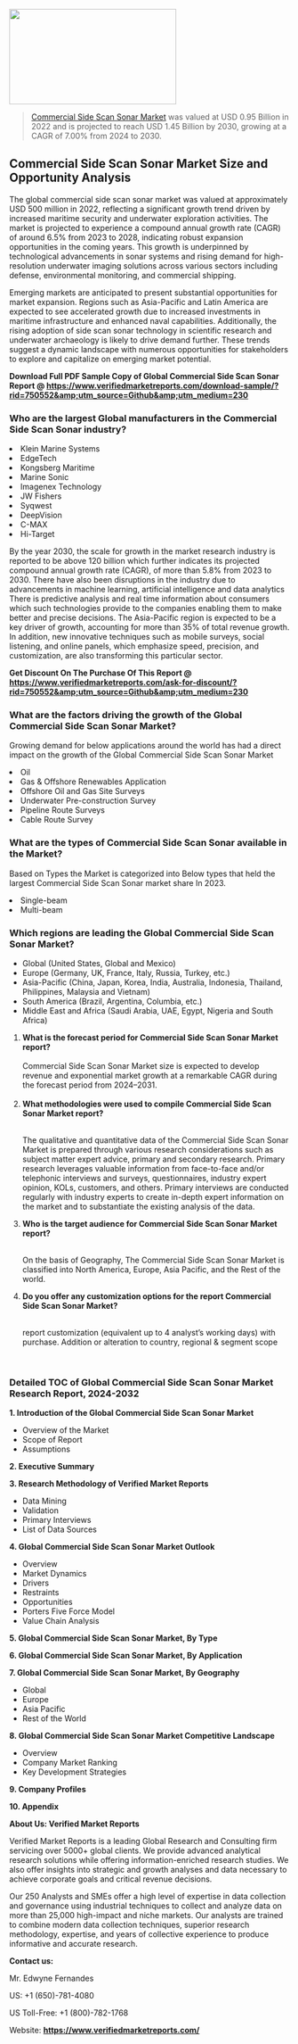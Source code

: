 <img src="https://ffe5etoiles.com/wp-content/uploads/2024/12/MST1-300x171.png" alt="" width="300" height="171" class="alignnone size-medium wp-image-20088" /><blockquote><p><p><a href="https://www.verifiedmarketreports.com/download-sample/?rid=750552&utm_source=Github&utm_medium=230" target="_blank">Commercial Side Scan Sonar Market</a> was valued at USD 0.95 Billion in 2022 and is projected to reach USD 1.45 Billion by 2030, growing at a CAGR of 7.00% from 2024 to 2030.</p></blockquote><p><h2>Commercial Side Scan Sonar Market Size and Opportunity Analysis</h2><p>The global commercial side scan sonar market was valued at approximately USD 500 million in 2022, reflecting a significant growth trend driven by increased maritime security and underwater exploration activities. The market is projected to experience a compound annual growth rate (CAGR) of around 6.5% from 2023 to 2028, indicating robust expansion opportunities in the coming years. This growth is underpinned by technological advancements in sonar systems and rising demand for high-resolution underwater imaging solutions across various sectors including defense, environmental monitoring, and commercial shipping.</p><p>Emerging markets are anticipated to present substantial opportunities for market expansion. Regions such as Asia-Pacific and Latin America are expected to see accelerated growth due to increased investments in maritime infrastructure and enhanced naval capabilities. Additionally, the rising adoption of side scan sonar technology in scientific research and underwater archaeology is likely to drive demand further. These trends suggest a dynamic landscape with numerous opportunities for stakeholders to explore and capitalize on emerging market potential.</p></p><p class=""><strong>Download Full PDF Sample Copy of Global Commercial Side Scan Sonar Report @ <a href="https://www.verifiedmarketreports.com/download-sample/?rid=750552&amp;utm_source=Github&amp;utm_medium=230" target="_blank">https://www.verifiedmarketreports.com/download-sample/?rid=750552&amp;utm_source=Github&amp;utm_medium=230</a></strong></p><h3 id="" class="">Who are the largest Global manufacturers in the Commercial Side Scan Sonar industry?</h3><p><li>Klein Marine Systems</li><li> EdgeTech</li><li> Kongsberg Maritime</li><li> Marine Sonic</li><li> Imagenex Technology</li><li> JW Fishers</li><li> Syqwest</li><li> DeepVision</li><li> C-MAX</li><li> Hi-Target</li></p><div class=""><div class="" dir="" data-message-author-role="" data-message-id="" data-message-model-slug=""><div class=""><div class=""><div class=""><div class="" dir="" data-message-author-role="" data-message-id="" data-message-model-slug=""><div class=""><div class=""><p>By the year 2030, the scale for growth in the market research industry is reported to be above 120 billion which further indicates its projected compound annual growth rate (CAGR), of more than 5.8% from 2023 to 2030. There have also been disruptions in the industry due to advancements in machine learning, artificial intelligence and data analytics There is predictive analysis and real time information about consumers which such technologies provide to the companies enabling them to make better and precise decisions. The Asia-Pacific region is expected to be a key driver of growth, accounting for more than 35% of total revenue growth. In addition, new innovative techniques such as mobile surveys, social listening, and online panels, which emphasize speed, precision, and customization, are also transforming this particular sector.</p><p><strong>Get Discount On The Purchase Of This Report @&nbsp; <a href="https://www.verifiedmarketreports.com/ask-for-discount/?rid=750552&amp;utm_source=Github&amp;utm_medium=230" target="_blank">https://www.verifiedmarketreports.com/ask-for-discount/?rid=750552&amp;utm_source=Github&amp;utm_medium=230</a></strong></p></div></div></div></div></div></div></div></div><h3 id="" class="">What are the factors driving the growth of the Global Commercial Side Scan Sonar Market?</h3><p id="" class="">Growing demand for below applications around the world has had a direct impact on the growth of the Global Commercial Side Scan Sonar Market</p><p id="" class=""><li>Oil</li><li> Gas & Offshore Renewables Application</li><li> Offshore Oil and Gas Site Surveys</li><li> Underwater Pre-construction Survey</li><li> Pipeline Route Surveys</li><li> Cable Route Survey</li></p><h3 id="" class="">What are the types of Commercial Side Scan Sonar available in the Market?</h3><p id="" class="">Based on Types the Market is categorized into Below types that held the largest Commercial Side Scan Sonar market share In 2023.</p><p id="" class=""><li>Single-beam</li><li> Multi-beam</li></p><h3 id="" class="">Which regions are leading the Global Commercial Side Scan Sonar Market?</h3><ul><li>Global (United States, Global and Mexico)</li><li>Europe (Germany, UK, France, Italy, Russia, Turkey, etc.)</li><li>Asia-Pacific (China, Japan, Korea, India, Australia, Indonesia, Thailand, Philippines, Malaysia and Vietnam)</li><li>South America (Brazil, Argentina, Columbia, etc.)</li><li>Middle East and Africa (Saudi Arabia, UAE, Egypt, Nigeria and South Africa)</li></ul><p><ol><li><strong>What is the forecast period for Commercial Side Scan Sonar Market report?<br /></strong><br /><span data-sheets-root="1" data-sheets-value="{&quot;1&quot;:2,&quot;2&quot;:&quot;XXXX size is expected to develop revenue and exponential market growth at a remarkable CAGR during the forecast period from 2024&ndash;2030.&quot;}" data-sheets-userformat="{&quot;2&quot;:12674,&quot;4&quot;:{&quot;1&quot;:2,&quot;2&quot;:16776960},&quot;10&quot;:2,&quot;11&quot;:0,&quot;15&quot;:&quot;Arial&quot;,&quot;16&quot;:12}">Commercial Side Scan Sonar Market size is expected to develop revenue and exponential market growth at a remarkable CAGR during the forecast period from 2024&ndash;2031.</span><br /><br /></li><li><strong>What methodologies were used to compile Commercial Side Scan Sonar Market report?<br /><br /></strong><p>The qualitative and quantitative data of the&nbsp;Commercial Side Scan Sonar Market is prepared through various research considerations such as subject matter expert advice, primary and secondary research. Primary research leverages valuable information from face-to-face and/or telephonic interviews and surveys, questionnaires, industry expert opinion, KOLs, customers, and others. Primary interviews are conducted regularly with industry experts to create in-depth expert information on the market and to substantiate the existing analysis of the data.&nbsp;</p></li><li><strong>Who is the target audience for Commercial Side Scan Sonar Market report?<br /><br /></strong><p>On the basis of Geography, The&nbsp;Commercial Side Scan Sonar Market is classified into North America, Europe, Asia Pacific, and the Rest of the world.</p></li><li><strong>Do you offer any customization options for the report Commercial Side Scan Sonar Market?<br /><br /></strong><p>report customization (equivalent up to 4 analyst&rsquo;s working days) with purchase. Addition or alteration to country, regional &amp; segment scope</p><p>&nbsp;</p></li></ol></p><h3 id="" class="">Detailed TOC of Global Commercial Side Scan Sonar Market Research Report, 2024-2032</h3><p id="" class=""><strong>1. Introduction of the Global Commercial Side Scan Sonar Market</strong></p><ul><li>Overview of the Market</li><li>Scope of Report</li><li>Assumptions</li></ul><p id="" class=""><strong>2. Executive Summary</strong></p><p id="" class=""><strong>3. Research Methodology of&nbsp;Verified Market Reports</strong></p><ul><li>Data Mining</li><li>Validation</li><li>Primary Interviews</li><li>List of Data Sources</li></ul><p id="" class=""><strong>4. Global Commercial Side Scan Sonar Market Outlook</strong></p><ul><li>Overview</li><li>Market Dynamics</li><li>Drivers</li><li>Restraints</li><li>Opportunities</li><li>Porters Five Force Model</li><li>Value Chain Analysis</li></ul><p id="" class=""><strong>5. Global Commercial Side Scan Sonar Market, By&nbsp;Type</strong></p><p id="" class=""><strong>6. Global Commercial Side Scan Sonar Market, By Application</strong></p><p id="" class=""><strong>7. Global Commercial Side Scan Sonar Market, By Geography</strong></p><ul><li>Global</li><li>Europe</li><li>Asia Pacific</li><li>Rest of the World</li></ul><p id="" class=""><strong>8. Global Commercial Side Scan Sonar Market Competitive Landscape</strong></p><ul><li>Overview</li><li>Company Market Ranking</li><li>Key Development Strategies</li></ul><p id="" class=""><strong>9. Company Profiles</strong></p><p id="" class=""><strong>10. Appendix</strong></p><p id="" class=""><strong>About Us: Verified Market Reports</strong></p><p id="" class="">Verified Market Reports is a leading Global Research and Consulting firm servicing over 5000+ global clients. We provide advanced analytical research solutions while offering information-enriched research studies. We also offer insights into strategic and growth analyses and data necessary to achieve corporate goals and critical revenue decisions.</p><p id="" class="">Our 250 Analysts and SMEs offer a high level of expertise in data collection and governance using industrial techniques to collect and analyze data on more than 25,000 high-impact and niche markets. Our analysts are trained to combine modern data collection techniques, superior research methodology, expertise, and years of collective experience to produce informative and accurate research.</p><p id="" class=""><strong>Contact us:</strong></p><p id="" class="">Mr. Edwyne Fernandes</p><p id="" class="">US: +1 (650)-781-4080</p><p id="" class="">US Toll-Free: +1 (800)-782-1768</p><p id="" class="">Website: <a target="" data-test-app-aware-link=""><strong>https://www.verifiedmarketreports.com/</strong></a></p>
